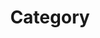 ---
title: "Category"
description: "Browse posts by category - organized by content type and spiritual focus"
---